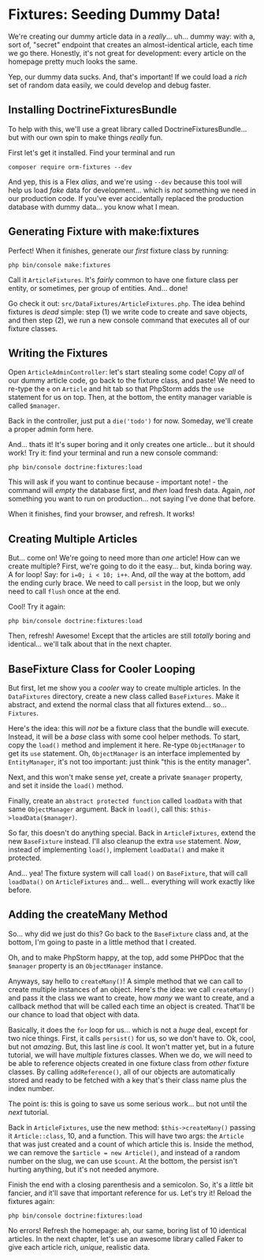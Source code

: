 # Fixtures: Seeding Dummy Data!

We're creating our dummy article data in a *really*... uh... dummy way: with a,
sort of, "secret" endpoint that creates an almost-identical article, each time we
go there. Honestly, it's not great for development: every article on the homepage
pretty much looks the same.

Yep, our dummy data sucks. And, that's important! If we could load a *rich* set
of random data easily, we could develop and debug faster.

## Installing DoctrineFixturesBundle

To help with this, we'll use a great library called DoctrineFixturesBundle...
but with our own spin to make things *really* fun.

First let's get it installed. Find your terminal and run

```terminal
composer require orm-fixtures --dev
```

And yep, this is a Flex *alias*, and we're using `--dev` because this tool will
help us load *fake* data for development... which is *not* something we need in
our production code. If you've ever accidentally replaced the production database
with dummy data... you know what I mean.

## Generating Fixture with make:fixtures

Perfect! When it finishes, generate our *first* fixture class by running:

```terminal
php bin/console make:fixtures
```

Call it `ArticleFixtures`. It's *fairly* common to have one fixture class per
entity, or sometimes, per group of entities. And... done!

Go check it out: `src/DataFixtures/ArticleFixtures.php`. The idea behind fixtures
is *dead* simple: step (1) we write code to create and save objects, and then step
(2), we run a new console command that executes all of our fixture classes.

## Writing the Fixtures

Open `ArticleAdminController`: let's start stealing some code! Copy *all* of our
dummy article code, go back to the fixture class, and paste! We need to re-type
the `e` on `Article` and hit tab so that PhpStorm adds the `use` statement for
us on top. Then, at the bottom, the entity manager variable is called `$manager`.

Back in the controller, just put a `die('todo')` for now. Someday, we'll create a
proper admin form here.

And... thats it! It's super boring and it only creates one article... but it should
work! Try it: find your terminal and run a new console command:

```terminal
php bin/console doctrine:fixtures:load
```

This will ask if you want to continue because - important note! - the command will
*empty* the database first, and *then* load fresh data. Again, *not* something
you want to run on production... not saying I've done that before.

When it finishes, find your browser, and refresh. It works!

## Creating Multiple Articles

But... come on! We're going to need more than *one* article! How can we create
multiple? First, we're going to do it the easy... but, kinda boring way. A for
loop! Say: for `i=0; i < 10; i++`. And, *all* the way at the bottom, add the ending
curly brace. We need to call `persist` in the loop, but we only need to call
`flush` once at the end.

Cool! Try it again:

```terminal
php bin/console doctrine:fixtures:load
```

Then, refresh! Awesome! Except that the articles are still *totally* boring and
identical... we'll talk about that in the next chapter.

## BaseFixture Class for Cooler Looping

But first, let me show you a *cooler* way to create multiple articles. In the
`DataFixtures` directory, create a new class called `BaseFixtures`. Make it abstract,
and extend the normal class that all fixtures extend... so... `Fixtures`.

Here's the idea: this will *not* be a fixture class that the bundle will execute.
Instead, it will be a *base* class with some cool helper methods. To start, copy
the `load()` method and implement it here. Re-type `ObjectManager` to get its `use`
statement. Oh, `ObjectManager` is an interface implemented by `EntityManager`, it's
not too important: just think "this is the entity manager".

Next, and this won't make sense *yet*, create a private `$manager` property, and
set it inside the `load()` method.

Finally, create an `abstract protected function` called `loadData` with that same
`ObjectManager` argument. Back in `load()`, call this: `$this->loadData($manager)`.

So far, this doesn't do anything special. Back in `ArticleFixtures`, extend the
new `BaseFixture` instead. I'll also cleanup the extra `use` statement. *Now*,
instead of implementing `load()`, implement `loadData()` and make it protected.

And... yea! The fixture system will call `load()` on `BaseFixture`, that will call
`loadData()` on `ArticleFixtures` and... well... everything will work exactly like
before.

## Adding the createMany Method

So... why did we just do this? Go back to the `BaseFixture` class and, at the
bottom, I'm going to paste in a little method that I created.

Oh, and to make PhpStorm happy, at the top, add some PHPDoc that the `$manager`
property is an `ObjectManager` instance.

Anyways, say hello to `createMany()`! A simple method that we can call to create
multiple instances of an object. Here's the idea: we call `createMany()` and pass
it the class we want to create, how *many* we want to create, and a callback
method that will be called each time an object is created. That'll be our chance
to load that object with data.

Basically, it does the `for` loop for us... which is not a *huge* deal, except
for two nice things. First, it calls `persist()` for us, so we don't have to. Ok,
cool, but not *amazing*. But, this last line *is* cool. It won't matter yet, but
in a future tutorial, we will have *multiple* fixtures classes. When we do, we will
need to be able to reference objects created in one fixture class from *other*
fixture classes. By calling `addReference()`, all of our objects are automatically
stored and ready to be fetched with a key that's their class name plus the index
number.

The point is: this is going to save us some serious work... but not until the *next*
tutorial.

Back in `ArticleFixtures`, use the new method: `$this->createMany()` passing
it `Article::class`, 10, and a function. This will have two args: the `Article`
that was just created and a count of which article this is. Inside the method, we
can remove the `$article = new Article()`, and instead of a random number on the
slug, we can use `$count`. At the bottom, the persist isn't hurting anything, but
it's not needed anymore.

Finish the end with a closing parenthesis and a semicolon. So, it's a *little*
bit fancier, and it'll save that important reference for us. Let's try it! Reload
the fixtures again:

```terminal
php bin/console doctrine:fixtures:load
```

No errors! Refresh the homepage: ah, our same, boring list of 10 identical articles.
In the next chapter, let's use an awesome library called Faker to give each article
rich, *unique*, realistic data.
